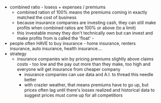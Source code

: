* combined ratio - losess + expenses / premiums 
    * combined ration of 100% means the premiums coming in exactly matched the cost of business
    * because insurance companies are investing cash, they can still make profits when combined ratios are 100% or above (to a limit)
    * this investable money they don't technically own but can invest and make profits from is called the 'float' - 
* people often HAVE to buy insurance - home insurance, renters insurance, auto insurance, health insurance....
* strategy
    * insurance companies win by pricing premiums slightly above claims costs - too low and the pay out more than they make, too high and everyone will get insurance from cheaper company
        * insurance companies can use data and A.I. to thread this needle better
        * with crazier weather, that means premiums have to go up, but prices often lag until there's losses realized and historical data to suggest prices must come up for all competitiors